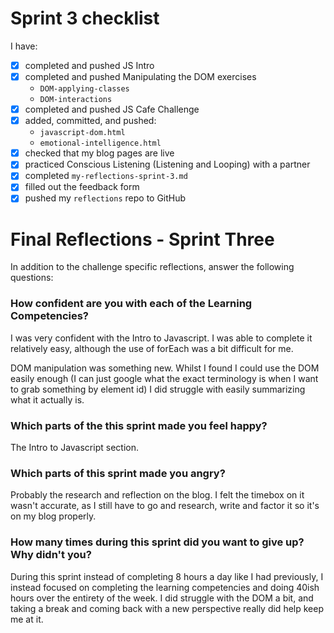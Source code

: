 # Sprint 3 checklist

I have:

- [x] completed and pushed JS Intro
- [x] completed and pushed Manipulating the DOM exercises
  - `DOM-applying-classes`
  - `DOM-interactions`
- [x] completed and pushed JS Cafe Challenge
- [x] added, committed, and pushed:
  - `javascript-dom.html`
  - `emotional-intelligence.html`
- [x] checked that my blog pages are live
- [x] practiced Conscious Listening (Listening and Looping) with a partner
- [x] completed `my-reflections-sprint-3.md`
- [x] filled out the feedback form
- [x] pushed my `reflections` repo to GitHub

# Final Reflections - Sprint Three

In addition to the challenge specific reflections, answer the following questions:

### How confident are you with each of the Learning Competencies?

I was very confident with the Intro to Javascript. I was able to complete it relatively easy, although the use of forEach was a bit difficult for me.

DOM manipulation was something new. Whilst I found I could use the DOM easily enough (I can just google what the exact terminology is when I want to grab something by element id) I did struggle with easily summarizing what it actually is.

### Which parts of the this sprint made you feel happy?

The Intro to Javascript section.

### Which parts of this sprint made you angry?

Probably the research and reflection on the blog. I felt the timebox on it wasn't accurate, as I still have to go and research, write and factor it so it's on my blog properly.

### How many times during this sprint did you want to give up? Why didn't you?

During this sprint instead of completing 8 hours a day like I had previously, I instead focused on completing the learning competencies and doing 40ish hours over the entirety of the week. I did struggle with the DOM a bit, and taking a break and coming back with a new perspective really did help keep me at it.
